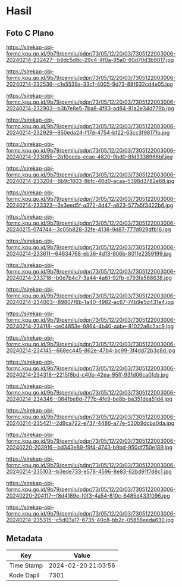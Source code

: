 # Hasil

## Foto C Plano

https://sirekap-obj-formc.kpu.go.id/9b79/pemilu/pdpr/73/05/12/20/03/7305122003006-20240214-232427--b9dc5d8c-29c4-4f0a-95a0-60d70d3b9017.jpg

https://sirekap-obj-formc.kpu.go.id/9b79/pemilu/pdpr/73/05/12/20/03/7305122003006-20240214-232536--c1e5539a-33c1-4005-9d73-88f632cd4e05.jpg

https://sirekap-obj-formc.kpu.go.id/9b79/pemilu/pdpr/73/05/12/20/03/7305122003006-20240214-232903--b3b7e8e5-7ba8-4f83-ad84-81a2e34d779b.jpg

https://sirekap-obj-formc.kpu.go.id/9b79/pemilu/pdpr/73/05/12/20/03/7305122003006-20240214-232929--850eda24-f17d-4754-bf22-63cc3f98171b.jpg

https://sirekap-obj-formc.kpu.go.id/9b79/pemilu/pdpr/73/05/12/20/03/7305122003006-20240214-233055--2b10ccda-ccae-4820-9bd0-8fd3338966bf.jpg

https://sirekap-obj-formc.kpu.go.id/9b79/pemilu/pdpr/73/05/12/20/03/7305122003006-20240214-233204--6b9c1803-8bfc-46d0-acaa-5398d3782e68.jpg

https://sirekap-obj-formc.kpu.go.id/9b79/pemilu/pdpr/73/05/12/20/03/7305122003006-20240214-233323--3e3eed5f-a372-4d47-a823-577a5f3422b6.jpg

https://sirekap-obj-formc.kpu.go.id/9b79/pemilu/pdpr/73/05/12/20/03/7305122003006-20240215-074744--3c05b828-32fe-4138-9d87-777d929dfb16.jpg

https://sirekap-obj-formc.kpu.go.id/9b79/pemilu/pdpr/73/05/12/20/03/7305122003006-20240214-233611--64634768-eb36-4d13-906b-801fe2359199.jpg

https://sirekap-obj-formc.kpu.go.id/9b79/pemilu/pdpr/73/05/12/20/03/7305122003006-20240214-233718--b0e7b4c7-3a44-4a61-92fb-e793fa568638.jpg

https://sirekap-obj-formc.kpu.go.id/9b79/pemilu/pdpr/73/05/12/20/03/7305122003006-20240214-234003--89807f6b-1a40-4982-ac67-74b9e5d431e4.jpg

https://sirekap-obj-formc.kpu.go.id/9b79/pemilu/pdpr/73/05/12/20/03/7305122003006-20240214-234118--ce04853e-9864-4b40-aabe-81022a6c2ac9.jpg

https://sirekap-obj-formc.kpu.go.id/9b79/pemilu/pdpr/73/05/12/20/03/7305122003006-20240214-234145--668ec445-862e-47b4-bc99-3f4dd72b3c8d.jpg

https://sirekap-obj-formc.kpu.go.id/9b79/pemilu/pdpr/73/05/12/20/03/7305122003006-20240214-234318--2215f8bd-c40b-42ea-95ff-931d06ca0fcb.jpg

https://sirekap-obj-formc.kpu.go.id/9b79/pemilu/pdpr/73/05/12/20/03/7305122003006-20240214-234346--084fbe8d-777b-4fe9-be8b-ba351dea51d4.jpg

https://sirekap-obj-formc.kpu.go.id/9b79/pemilu/pdpr/73/05/12/20/03/7305122003006-20240214-235421--2d9ca722-e737-4486-a77e-530b9dcba0da.jpg

https://sirekap-obj-formc.kpu.go.id/9b79/pemilu/pdpr/73/05/12/20/03/7305122003006-20240220-203916--bd343e89-f9f4-4743-b9bd-950df750e189.jpg

https://sirekap-obj-formc.kpu.go.id/9b79/pemilu/pdpr/73/05/12/20/03/7305122003006-20240214-235103--b3ede733-e578-4596-8e83-62bd91f7d8c1.jpg

https://sirekap-obj-formc.kpu.go.id/9b79/pemilu/pdpr/73/05/12/20/03/7305122003006-20240220-204117--f8d4189e-f0f3-4a54-810c-6485d433f096.jpg

https://sirekap-obj-formc.kpu.go.id/9b79/pemilu/pdpr/73/05/12/20/03/7305122003006-20240214-235315--c5d03a17-6735-40c8-bb2c-05858eeda630.jpg


## Metadata

| Key        | Value               |
| ---------- | ------------------- |
| Time Stamp | 2024-02-20 21:03:56 |
| Kode Dapil | 7301                |



